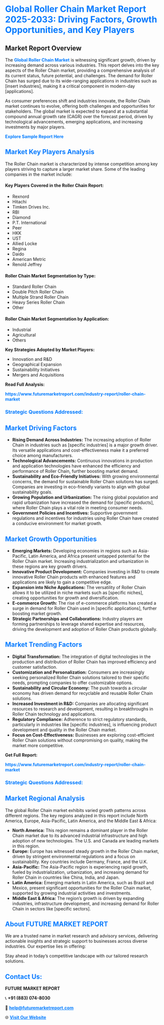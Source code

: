 <h1 style="color: #007BFF;">Global Roller Chain Market Report 2025-2033: Driving Factors, Growth Opportunities, and Key Players</h1>

<section id="overview">
<h2>Market Report Overview</h2>
<p>The <a href="https://www.futuremarketreport.com/industry-report/roller-chain-market" style="color: #007BFF; text-decoration: none;"><strong>Global Roller Chain Market</strong></a> is witnessing significant growth, driven by increasing demand across various industries. This report delves into the key aspects of the Roller Chain market, providing a comprehensive analysis of its current status, future potential, and challenges. The demand for Roller Chain has surged due to its wide-ranging applications in industries such as [insert industries], making it a critical component in modern-day [applications].</p>
<p>As consumer preferences shift and industries innovate, the Roller Chain market continues to evolve, offering both challenges and opportunities for stakeholders. The global market is expected to expand at a substantial compound annual growth rate (CAGR) over the forecast period, driven by technological advancements, emerging applications, and increasing investments by major players.</p>
</section>

<section id="overview">
<p><a href="https://www.futuremarketreport.com/request-sample/reportId=109493" style="color: #007BFF; text-decoration: none;"><strong>Explore Sample Report Here</strong></a></p>
</section>

<section id="key-players">
<h2 style="color: #007BFF;">Market Key Players Analysis</h2>
<p>The Roller Chain market is characterized by intense competition among key players striving to capture a larger market share. Some of the leading companies in the market include:</p>
<h4>Key Players Covered in the Roller Chain Report:</h4>
<ul><li>Rexnord</li><li>Hitachi</li><li>Timken Drives Inc.</li><li>RBI</li><li>Diamond</li><li>P.T. International</li><li>Peer</li><li>HKK</li><li>UST</li><li>Allied Locke</li><li>Regina</li><li>Daido</li><li>American Metric</li><li>Renold Jeffrey</li></ul>
<h4>Roller Chain Market Segmentation by Type:</h4>
<ul><li>Standard Roller Chain</li><li>Double Pitch Roller Chain</li><li>Multiple Strand Roller Chain</li><li>Heavy Series Roller Chain</li><li>Other</li></ul>

<h4>Roller Chain Market Segmentation by Application:</h4>
<ul><li>Industrial</li><li>Agricultural</li><li>Others</li></ul>
<p><strong>Key Strategies Adopted by Market Players:</strong></p>
<ul>
<li>Innovation and R&D</li>
<li>Geographical Expansion</li>
<li>Sustainability Initiatives</li>
<li>Mergers and Acquisitions</li>
</ul>
</section>

<section>
<p><strong>Read Full Analysis: </strong></p><a href="https://www.futuremarketreport.com/industry-report/roller-chain-market" style="color: #007BFF; text-decoration: none;"><strong>https://www.futuremarketreport.com/industry-report/roller-chain-market</strong></a>
<h3 style="color: #007BFF;">Strategic Questions Addressed:</h3>
</section>

<section id="driving-factors">
<h2 style="color: #007BFF;">Market Driving Factors</h2>
<ul>
<li><strong>Rising Demand Across Industries:</strong> The increasing adoption of Roller Chain in industries such as [specific industries] is a major growth driver. Its versatile applications and cost-effectiveness make it a preferred choice among manufacturers.</li>
<li><strong>Technological Advancements:</strong> Continuous innovations in production and application technologies have enhanced the efficiency and performance of Roller Chain, further boosting market demand.</li>
<li><strong>Sustainability and Eco-Friendly Initiatives:</strong> With growing environmental concerns, the demand for sustainable Roller Chain solutions has surged. Companies are investing in eco-friendly variants to align with global sustainability goals.</li>
<li><strong>Growing Population and Urbanization:</strong> The rising global population and rapid urbanization have increased the demand for [specific products], where Roller Chain plays a vital role in meeting consumer needs.</li>
<li><strong>Government Policies and Incentives:</strong> Supportive government regulations and incentives for industries using Roller Chain have created a conducive environment for market growth.</li>
</ul>
</section>

<section id="growth-opportunities">
<h2 style="color: #007BFF;">Market Growth Opportunities</h2>
<ul>
<li><strong>Emerging Markets:</strong> Developing economies in regions such as Asia-Pacific, Latin America, and Africa present untapped potential for the Roller Chain market. Increasing industrialization and urbanization in these regions are key growth drivers.</li>
<li><strong>Innovative Product Development:</strong> Companies investing in R&D to create innovative Roller Chain products with enhanced features and applications are likely to gain a competitive edge.</li>
<li><strong>Expansion into Niche Applications:</strong> The versatility of Roller Chain allows it to be utilized in niche markets such as [specific niches], creating opportunities for growth and diversification.</li>
<li><strong>E-commerce Growth:</strong> The rise of e-commerce platforms has created a surge in demand for Roller Chain used in [specific applications], further boosting market growth.</li>
<li><strong>Strategic Partnerships and Collaborations:</strong> Industry players are forming partnerships to leverage shared expertise and resources, driving the development and adoption of Roller Chain products globally.</li>
</ul>
</section>

<section id="trending-factors">
<h2 style="color: #007BFF;">Market Trending Factors</h2>
<ul>
<li><strong>Digital Transformation:</strong> The integration of digital technologies in the production and distribution of Roller Chain has improved efficiency and customer satisfaction.</li>
<li><strong>Customization and Personalization:</strong> Consumers are increasingly seeking personalized Roller Chain solutions tailored to their specific needs, prompting companies to offer customizable options.</li>
<li><strong>Sustainability and Circular Economy:</strong> The push towards a circular economy has driven demand for recyclable and reusable Roller Chain solutions.</li>
<li><strong>Increased Investment in R&D:</strong> Companies are allocating significant resources to research and development, resulting in breakthroughs in Roller Chain technology and applications.</li>
<li><strong>Regulatory Compliance:</strong> Adherence to strict regulatory standards, particularly in industries like [specific industries], is influencing product development and quality in the Roller Chain market.</li>
<li><strong>Focus on Cost-Effectiveness:</strong> Businesses are exploring cost-efficient Roller Chain solutions without compromising on quality, making the market more competitive.</li>
</ul>
</section>

<section>
<p><strong>Get Full Report: </strong></p><a href="https://www.futuremarketreport.com/industry-report/roller-chain-market" style="color: #007BFF; text-decoration: none;"><strong>https://www.futuremarketreport.com/industry-report/roller-chain-market</strong></a>
<h3 style="color: #007BFF;">Strategic Questions Addressed:</h3>
</section>


<section id="regional-analysis">
<h2 style="color: #007BFF;">Market Regional Analysis</h2>
<p>The global Roller Chain market exhibits varied growth patterns across different regions. The key regions analyzed in this report include North America, Europe, Asia-Pacific, Latin America, and the Middle East & Africa:</p>
<ul>
<li><strong>North America:</strong> This region remains a dominant player in the Roller Chain market due to its advanced industrial infrastructure and high adoption of new technologies. The U.S. and Canada are leading markets in this region.</li>
<li><strong>Europe:</strong> Europe has witnessed steady growth in the Roller Chain market, driven by stringent environmental regulations and a focus on sustainability. Key countries include Germany, France, and the U.K.</li>
<li><strong>Asia-Pacific:</strong> The Asia-Pacific region is experiencing rapid growth, fueled by industrialization, urbanization, and increasing demand for Roller Chain in countries like China, India, and Japan.</li>
<li><strong>Latin America:</strong> Emerging markets in Latin America, such as Brazil and Mexico, present significant opportunities for the Roller Chain market, supported by growing industrial activities and investments.</li>
<li><strong>Middle East & Africa:</strong> The region’s growth is driven by expanding industries, infrastructure development, and increasing demand for Roller Chain in sectors like [specific sectors].</li>
</ul>
</section>

<footer>
<h2 style="color: #007BFF;">About FUTURE MARKET REPORT</h2>
<p>We are a trusted name in market research and advisory services, delivering actionable insights and strategic support to businesses across diverse industries. Our expertise lies in offering:</p>

<p>Stay ahead in today’s competitive landscape with our tailored research solutions.</p>

<h2 style="color: #007BFF;">Contact Us:</h2>
<p><strong>FUTURE MARKET REPORT</strong></p>
<p>📞 <strong>+91 (883) 074-8030</strong></p>
<p>📧 <strong><a href="mailto:help@futuremarketreport.com" style="color: #007BFF;">help@futuremarketreport.com</a></strong></p>
<p>🌐 <strong><a href="https://www.futuremarketreport.com/" style="color: #007BFF;">Visit Our Website</a></strong></p>
</footer>